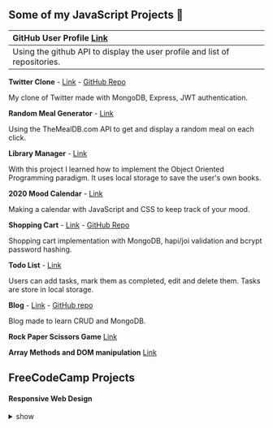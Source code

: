 ## Some of my JavaScript Projects :rocket:

|**GitHub User Profile** [Link](https://github.com/ezzep66/github-profile-api)|
|:------|
|Using the github API to display the user profile and list of repositories.|


**Twitter Clone** -  [Link](https://quiet-wave-46430.herokuapp.com/) - [GitHub Repo](https://github.com/ezzep66/twita-clone)

My clone of Twitter made with MongoDB, Express, JWT authentication.


**Random Meal Generator** - [Link](https://github.com/ezzep66/random-meal-generator)

Using the TheMealDB.com API to get and display a random meal on each click.


**Library Manager** - [Link](https://github.com/ezzep66/library-local-storage) 

With this project I learned how to implement the Object Oriented Programming paradigm. It uses local storage to save the user's own books.


**2020 Mood Calendar** - [Link](https://github.com/ezzep66/mood-tracker)

Making a calendar with JavaScript and CSS to keep track of your mood.


**Shopping Cart** - [Link](https://aqueous-meadow-37744.herokuapp.com/) - [GitHub Repo](https://github.com/ezzep66/shopping-cart)

Shopping cart implementation with MongoDB, hapi/joi validation and bcrypt password hashing.


**Todo List** - [Link](https://github.com/ezzep66/todo-js)

Users can add tasks, mark them as completed, edit and delete them. Tasks are store in local storage.


**Blog** - [Link](https://obscure-hollows-19823.herokuapp.com/) - [GitHub repo](https://github.com/ezzep66/crud-blog)

Blog made to learn CRUD and MongoDB.

**Rock Paper Scissors Game** [Link](https://github.com/ezzep66/rock-paper-scissors)


**Array Methods and DOM manipulation** [Link](https://github.com/ezzep66/DOM-Array-Methods)


## FreeCodeCamp Projects

#### Responsive Web Design

<details><summary>show</summary>  
  
[Tribute Page](https://codepen.io/ezequiel_/full/WmYYYB)

[Contact Form](https://codepen.io/ezequiel_/full/jJdPgz)

[Landing Page](https://codepen.io/ezequiel_/full/EMJjYW)

[Technical Documentation](https://codepen.io/ezequiel_/full/ZPNedE)
</details>
